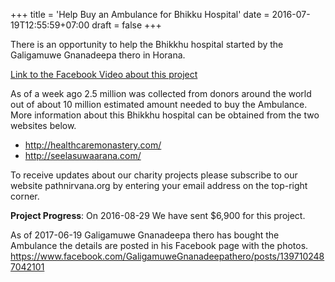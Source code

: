 +++
title = 'Help Buy an Ambulance for Bhikku Hospital'
date = 2016-07-19T12:55:59+07:00
draft = false
+++

There is an opportunity to help the Bhikkhu hospital started by the Galigamuwe Gnanadeepa thero in Horana.

[Link to the Facebook Video about this project](https://www.facebook.com/GaligamuweGnanadeepathero/videos/1067762186642801/)

As of a week ago 2.5 million was collected from donors around the world out of about 10 million estimated amount needed to buy the Ambulance.
More information about this Bhikkhu hospital can be obtained from the two websites below.

- http://healthcaremonastery.com/
- http://seelasuwaarana.com/

To receive updates about our charity projects please subscribe to our website pathnirvana.org by entering your email address on the top-right corner.

**Project Progress**: On 2016-08-29 We have sent $6,900 for this project.

As of 2017-06-19 Galigamuwe Gnanadeepa thero has bought the Ambulance the details are posted in his Facebook page with the photos.
https://www.facebook.com/GaligamuweGnanadeepathero/posts/1397102487042101